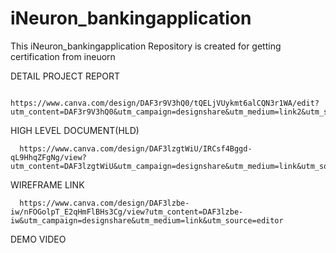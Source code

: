 # iNeuron_bankingapplication
This iNeuron_bankingapplication Repository is created for getting certification from ineuorn

DETAIL PROJECT REPORT 

      https://www.canva.com/design/DAF3r9V3hQ0/tQELjVUykmt6alCQN3r1WA/edit?utm_content=DAF3r9V3hQ0&utm_campaign=designshare&utm_medium=link2&utm_source=sharebutton

HIGH LEVEL DOCUMENT(HLD)

      https://www.canva.com/design/DAF3lzgtWiU/IRCsf4Bggd-qL9HhqZFgNg/view?utm_content=DAF3lzgtWiU&utm_campaign=designshare&utm_medium=link&utm_source=editor


WIREFRAME LINK

      https://www.canva.com/design/DAF3lzbe-iw/nFOGolpT_E2qHmFlBHs3Cg/view?utm_content=DAF3lzbe-iw&utm_campaign=designshare&utm_medium=link&utm_source=editor

DEMO VIDEO 



